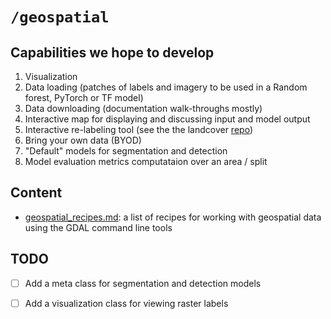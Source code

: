# `/geospatial`


## Capabilities we hope to develop

1. Visualization
2. Data loading (patches of labels and imagery to be used in a Random forest, PyTorch or TF model)
3. Data downloading (documentation walk-throughs mostly)
4. Interactive map for displaying and discussing input and model output
5. Interactive re-labeling tool (see the the landcover [repo](https://github.com/microsoft/landcover))
6. Bring your own data (BYOD)
7. "Default" models for segmentation and detection
8. Model evaluation metrics computataion over an area / split


## Content

- [geospatial_recipes.md](geospatial_recipes.md): a list of recipes for working with geospatial data using the GDAL command line tools


## TODO

- [ ] Add a meta class for segmentation and detection models

- [ ] Add a visualization class for viewing raster labels

